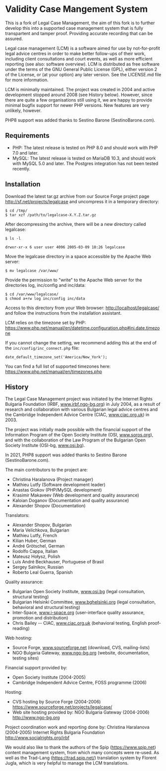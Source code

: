 # Validity Case Mangement System

This is a fork of Legal Case Management, the aim of this fork is to further develop this into a supported case management system that is fully transpartent and tamper proof. Providing accurate recording that can be assured.

Legal case management (LCM) is a software aimed for use by not-for-profit legal
advice centres in order to make better follow-ups of their work, including
client consultations and court events, as well as more efficient reporting (see
also: software overview). LCM is distributed as free software under the terms
of the GNU General Public License (GPL), either version 2 of the License, or
(at your option) any later version. See the LICENSE.md file for more information.

LCM is minimally maintained. The project was created in 2004 and active development
stopped around 2008 (see History below). However, since there are quite a few
organisations still using it, we are happy to provide minimal bugfix support for
newer PHP versions. New features are very unlikely, however.

PHP8 support was added thanks to Sestino Barone (SestinoBarone.com).

## Requirements

* PHP: The latest release is tested on PHP 8.0 and should work with PHP 7.0 and later.
* MySQL: The latest release is tested on MariaDB 10.3, and should work with MySQL 5.0 and later. The Postgres integration has not been tested recently.

## Installation

Download the latest tar.gz archive from our Source Forge project page
<http://sf.net/projects/legalcase> and uncompress it in a temporary
directory:

    $ cd /tmp/
    $ tar xzf /path/to/legalcase-X.Y.Z.tar.gz

After decompressing the archive, there will be a new directory called legalcase:

    $ ls -l

    drwxr-xr-x 6 user user 4096 2005-03-09 10:26 legalcase

Move the legalcase directory in a space accessible by the Apache Web server:

    $ mv legalcase /var/www/

Provide the permission to "write" to the Apache Web server for the directories
log, inc/config and inc/data:

    $ cd /var/www/legalcase/
    $ chmod a+rw log inc/config inc/data

Access to this directory from your Web browser: <http://localhost/legalcase/> 
and follow the instructions from the installation assistant.

LCM relies on the timezone set by PHP:  
https://www.php.net/manual/en/datetime.configuration.php#ini.date.timezone

If you cannot change the setting, we recommend adding this at the end of the `inc/config/inc_connect.php` file:

```
date_default_timezone_set('America/New_York');
```

You can find a full list of supported timezones here:  
https://www.php.net/manual/en/timezones.php

## History

The Legal Case Management project was initiated by the Internet Rights Bulgaria
Foundation (IRBF, www.irbf.ngo-bg.org) in July 2004, as a result of research
and collaboration with various Bulgarian legal advice centres and the Cambridge
Independent Advice Centre (CIAC, www.ciac.org.uk) in 2003.

The project was initially made possible with the financial support of the Information
Program of the Open Society Institute (OSI, www.soros.org), and with the
collaboration of the Law Program of the Bulgarian Open Society Institute
(OSI-bg, www.osi.bg).

In 2021, PHP8 support was added thanks to Sestino Barone (SestinoBarone.com).

The main contributors to the project are:

- Christina Haralanova (Project manager)
- Mathieu Lutfy (Software development leader)
- Anastas Giokov (PHP/MySQL development)
- Krasimir Makaveev (Web development and quality assurance)
- Kaloian Doganov (Documentation and quality assurance)
- Alexander Shopov (Documentation)

Translators:

- Alexander Shopov, Bulgarian
- Maria Velichkova, Bulgarian
- Mathieu Lutfy, French
- Kilian Huber, German
- André Grötschel, German
- Rodolfo Cappa, Italian
- Mateusz Hołysz, Polish
- Luís André Beckhauser, Portuguese of Brasil
- Sergey Salnikov, Russian
- Roberto Leal Guerra, Spanish

Quality assurance:

-  Bulgarian Open Society Institute, www.osi.bg (legal consultation, structural testing)
-  Bulgarian Helsinki Committee, www.bghelsinki.org (legal consultation, behavioral and structural testing)
-  Inter-Space, www.i-space.org (user-interface quality assurance, promotion and distribution)
-  Chris Bailey -- CIAC, www.ciac.org.uk (behavioral testing, English proof-reading)

Web hosting:

- Source Forge, www.sourceforge.net (download, CVS, mailing-lists)
- NGO Bulgaria Gateway, www.ngo-bg.org (website, documentation, testing sites)

Financial support provided by:

- Open Society Institute (2004-2005)
- Cambridge Independent Advice Centre, FOSS programme (2006)

Hosting:

- CVS hosting by Source Forge (2004-2006) https://www.sourceforge.net/projects/legalcase/
- Web site hosting provided by: NGO Bulgaria Gateway (2004-2006) http://www.ngo-bg.org

Project coordination work and reporting done by: Christina Haralanova (2004-2005) Internet Rights Bulgaria Foundation http://www.socialrights.org/irbf

We would also like to thank the authors of the Spip (https://www.spip.net) content
management system, from which many concepts were re-used. As well as the
Trad-Lang (https://trad.spip.net/) translation system by Florent
Jugla, which is very helpful to manage the LCM translations.
